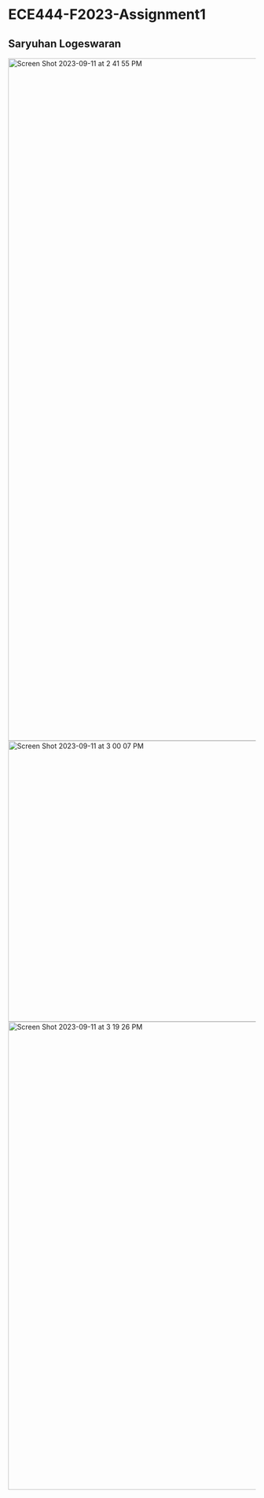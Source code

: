 # ECE444-F2023-Assignment1

## Saryuhan Logeswaran

<img width="1385" alt="Screen Shot 2023-09-11 at 2 41 55 PM" src="https://github.com/saryuhan-logeswaran/ECE444-F2023-Assignment1/assets/105800644/e48f3f3e-7b84-48a5-b925-b432b26dbf9f">

<img width="570" alt="Screen Shot 2023-09-11 at 3 00 07 PM" src="https://github.com/saryuhan-logeswaran/ECE444-F2023-Assignment1/assets/105800644/57d5e10c-d9b1-4fbe-b272-724b0ba3c420">

<img width="950" alt="Screen Shot 2023-09-11 at 3 19 26 PM" src="https://github.com/saryuhan-logeswaran/ECE444-F2023-Assignment1/assets/105800644/5a033321-e49c-4900-8c67-955b2292b5ba">
